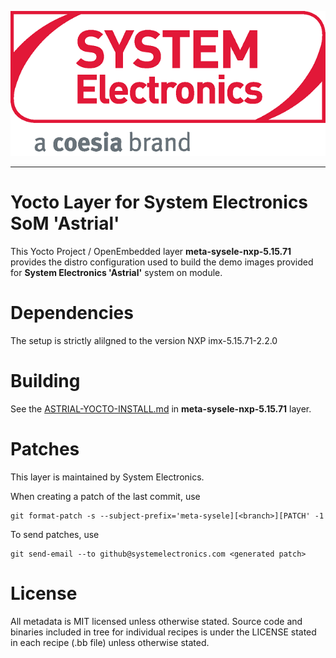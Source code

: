 <p align="center">
  <img src="https://github.com/System-Electronics/meta-sysele-nxp-5.15.71/blob/main/se_logo.png"/>
</p>

----

Yocto Layer for System Electronics SoM 'Astrial'
================================================================

This Yocto Project / OpenEmbedded layer **meta-sysele-nxp-5.15.71** provides the distro 
configuration used to build the demo images provided for **System Electronics 'Astrial'** system on module.

Dependencies
============

The setup is strictly alilgned to the version NXP imx-5.15.71-2.2.0

Building
========

See the [ASTRIAL-YOCTO-INSTALL.md](https://github.com/System-Electronics/meta-sysele-nxp-5.15.71/blob/main/ASTRIAL-YOCTO-INSTALL.md) in **meta-sysele-nxp-5.15.71** layer.

Patches
=======

This layer is maintained by System Electronics.

When creating a patch of the last commit, use

    git format-patch -s --subject-prefix='meta-sysele][<branch>][PATCH' -1

To send patches, use

    git send-email --to github@systemelectronics.com <generated patch>


License
=======

All metadata is MIT licensed unless otherwise stated. Source code and
binaries included in tree for individual recipes is under the LICENSE
stated in each recipe (.bb file) unless otherwise stated.
